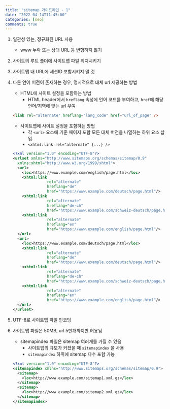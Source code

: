 ```yaml
---
title: "sitemap 가이드라인 - 1"
date: "2022-04-14T11:45:00"
categories: [seo]
comments: true
---
```


1. 일관성 있는, 정규화된 URL 사용
    - www 누락 또는 상대 URL 등 변형하지 않기
    
2. 사이트의 루트 폴더에 사이트맵 파일 위치시키기

3. 사이트맵 내 URL에 세션ID 포함시키지 말 것

4. 다른 언어 버전이 존재하는 경우, 명시적으로 대체 url 제공하는 방법
    - HTML에 사이트 설정을 포함하는 방법
      - HTML header에서 `hreflang` 속성에 언어 코드를 부여하고, `href`에 해당 언어/지역에 맞는 url 부여
    
    ```html
    <link rel="alternate" hreflang="lang_code" href="url_of_page" />
    ```
    
    - 사이트맵에 사이트 설정을 포함하는 방법
      - 각 `<url>` 요소에 기준 페이지 포함 모든 대체 버전을 나열하는 하위 요소 삽입. 
      - `<xhtml:link rel="alternate" {...} />`
    
    ```xml
    <?xml version="1.0" encoding="UTF-8"?>
    <urlset xmlns="http://www.sitemaps.org/schemas/sitemap/0.9"
      xmlns:xhtml="http://www.w3.org/1999/xhtml">
      <url>
        <loc>https://www.example.com/english/page.html</loc>
        <xhtml:link
                   rel="alternate"
                   hreflang="de"
                   href="https://www.example.com/deutsch/page.html"/>
        <xhtml:link
                   rel="alternate"
                   hreflang="de-ch"
                   href="https://www.example.com/schweiz-deutsch/page.html"/>
        <xhtml:link
                   rel="alternate"
                   hreflang="en"
                   href="https://www.example.com/english/page.html"/>
      </url>
      <url>
        <loc>https://www.example.com/deutsch/page.html</loc>
        <xhtml:link
                   rel="alternate"
                   hreflang="de"
                   href="https://www.example.com/deutsch/page.html"/>
        <xhtml:link
                   rel="alternate"
                   hreflang="de-ch"
                   href="https://www.example.com/schweiz-deutsch/page.html"/>
        <xhtml:link
                   rel="alternate"
                   hreflang="en"
                   href="https://www.example.com/english/page.html"/>
      </url>
    </urlset>
    ```
    
5. UTF-8로 사이트맵 파일 인코딩

6. 사이트맵 파일은 50MB, url 5만개까지만 허용됨
    - sitemapindex 파일은 sitemap 여러개를 가질 수 있음
        - 사이트맵의 규모가 커졌을 때 `sitemapindex` 을 사용
        - `sitemapindex` 하위에 sitemap 다수 포함 가능
        
    ```xml
    <?xml version="1.0" encoding="UTF-8"?>
    <sitemapindex xmlns="http://www.sitemaps.org/schemas/sitemap/0.9">
      <sitemap>
        <loc>http://www.example.com/sitemap1.xml.gz</loc>
      </sitemap>
      <sitemap>
        <loc>http://www.example.com/sitemap2.xml.gz</loc>
      </sitemap>
    </sitemapindex>
    ```